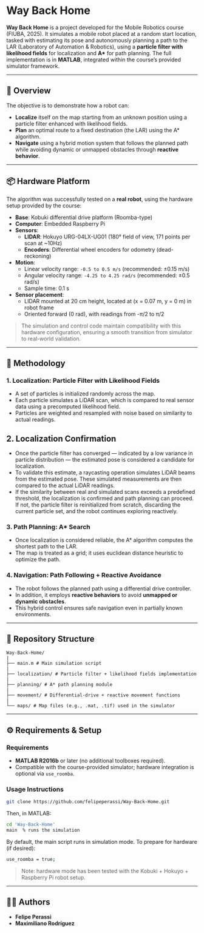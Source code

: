# Way Back Home

**Way Back Home** is a project developed for the Mobile Robotics course (FIUBA, 2025). It simulates a mobile robot placed at a random start location, tasked with estimating its pose and autonomously planning a path to the LAR (Laboratory of Automation & Robotics), using a **particle filter with likelihood fields** for localization and **A\*** for path planning. The full implementation is in **MATLAB**, integrated within the course’s provided simulator framework.

---

## 🧭 Overview

The objective is to demonstrate how a robot can:
- **Localize** itself on the map starting from an unknown position using a particle filter enhanced with likelihood fields.
- **Plan** an optimal route to a fixed destination (the LAR) using the A\* algorithm.
- **Navigate** using a hybrid motion system that follows the planned path while avoiding dynamic or unmapped obstacles through **reactive behavior**.

---

## 📦 Hardware Platform

The algorithm was successfully tested on a **real robot**, using the hardware setup provided by the course:

- **Base**: Kobuki differential drive platform (Roomba-type)
- **Computer**: Embedded Raspberry Pi
- **Sensors**:
  - **LIDAR**: Hokuyo URG-04LX-UG01 (180° field of view, 171 points per scan at ~10Hz)
  - **Encoders**: Differential wheel encoders for odometry (dead-reckoning)
- **Motion**:
  - Linear velocity range: `-0.5 to 0.5 m/s` (recommended: ±0.15 m/s)
  - Angular velocity range: `-4.25 to 4.25 rad/s` (recommended: ±0.5 rad/s)
  - Sample time: 0.1 s
- **Sensor placement**:
  - LIDAR mounted at 20 cm height, located at (x = 0.07 m, y = 0 m) in robot frame
  - Oriented forward (0 rad), with readings from -π/2 to π/2

> The simulation and control code maintain compatibility with this hardware configuration, ensuring a smooth transition from simulator to real-world validation.

---

## 🧠 Methodology

### 1. Localization: Particle Filter with Likelihood Fields

- A set of particles is initialized randomly across the map.
- Each particle simulates a LiDAR scan, which is compared to real sensor data using a precomputed likelihood field.
- Particles are weighted and resampled with noise based on similarity to actual readings.

## 2. Localization Confirmation

- Once the particle filter has converged — indicated by a low variance in particle distribution — the estimated pose is considered a candidate for localization.
- To validate this estimate, a raycasting operation simulates LiDAR beams from the estimated pose. These simulated measurements are then compared to the actual LiDAR readings.
- If the similarity between real and simulated scans exceeds a predefined threshold, the localization is confirmed and path planning can proceed. If not, the particle filter is reinitialized from scratch, discarding the current particle set, and the robot continues exploring reactively.

### 3. Path Planning: A* Search

- Once localization is considered reliable, the A* algorithm computes the shortest path to the LAR.
- The map is treated as a grid; it uses euclidean distance heuristic to optimize the path.

### 4. Navigation: Path Following + Reactive Avoidance

- The robot follows the planned path using a differential drive controller.
- In addition, it employs **reactive behaviors** to avoid **unmapped or dynamic obstacles**.
- This hybrid control ensures safe navigation even in partially known environments.

---

## 📁 Repository Structure

```text
Way‑Back‑Home/
|
├── main.m # Main simulation script
|
├── localization/ # Particle filter + likelihood fields implementation
|
├── planning/ # A* path planning module
|
├── movement/ # Differential-drive + reactive movement functions
|
└── maps/ # Map files (e.g., .mat, .tif) used in the simulator
```

---

## ⚙️ Requirements & Setup

### Requirements
- **MATLAB R2016b** or later (no additional toolboxes required).
- Compatible with the course-provided simulator; hardware integration is optional via `use_roomba`.

### Usage Instructions

```bash
git clone https://github.com/felipeperassi/Way-Back-Home.git
```

Then, in MATLAB:

```bash
cd 'Way-Back-Home'
main  % runs the simulation
```

By default, the main script runs in simulation mode. To prepare for hardware (if desired):

```bash
use_roomba = true;
```

> Note: hardware mode has been tested with the Kobuki + Hokuyo + Raspberry Pi robot setup.

---

## 👨‍💻 Authors

- **Felipe Perassi**
- **Maximiliano Rodríguez**
